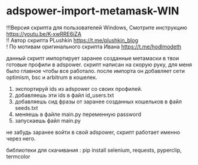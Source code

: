# adspower-import-metamask-WIN

!!!Версия скрипта для пользователей Windows, Смотрите инструкцию https://youtu.be/K-xwRRE6iZA            
!! Автор скрипта PLushkin https://t.me/plushkin_blog   
! По мотивам оригинального скрипта Ивана https://t.me/hodlmodeth

данный скрипт импортирует заранее созданные метамаски в твои готовые профили в adspower. скрипт написан на скорую руку, для меня было главное чтобы все работало. после импорта он добавляет сети optimism, bsc и arbitrum в кошелек. 

1. экспортируй ids из adspower со своих профилей.
2. добавляешь эти ids в файл id_users.txt
3. добавляешь сид фразы от заранее созданных кошельков в файл seeds.txt
4. меняешь в файле main.py переменную password
5. запускаешь файл main.py

не забудь заранее войти в свой adspower, скрипт работает именно через него. 

библиотеки для скачивания : 
pip install selenium, requests, pyperclip, termcolor

